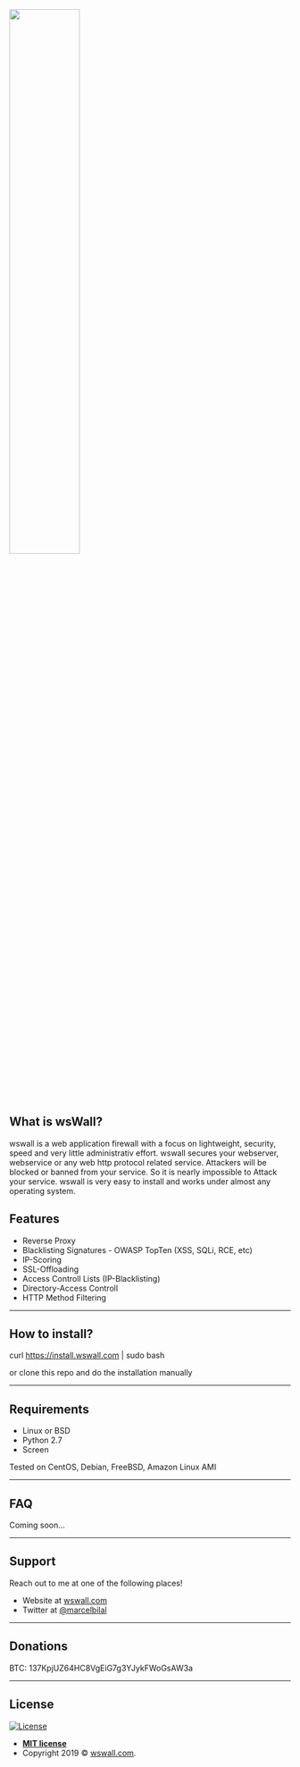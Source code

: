 <img src="http://wswall.com/img/wswall_logo_sm_invert.svg" height="50%"> 


## What is wsWall?
wswall is a web application firewall with a focus on lightweight, security, speed and very little administrativ effort.
wswall secures your webserver, webservice or any web http protocol related service.
Attackers will be blocked or banned from your service. So it is nearly impossible to Attack your service.
wswall is very easy to install and works under almost any operating system.


## Features

+ Reverse Proxy
+ Blacklisting Signatures - OWASP TopTen (XSS, SQLi, RCE, etc)
+ IP-Scoring
+ SSL-Offloading
+ Access Controll Lists (IP-Blacklisting)
+ Directory-Access Controll
+ HTTP Method Filtering


---


## How to install?

curl https://install.wswall.com | sudo bash 

or clone this repo and do the installation manually

---

## Requirements

- Linux or BSD
- Python 2.7
- Screen 

Tested on CentOS, Debian, FreeBSD, Amazon Linux AMI

---

## FAQ

Coming soon...

---

## Support

Reach out to me at one of the following places!

- Website at <a href="https://wswall.com" target="_blank">wswall.com</a>
- Twitter at <a href="https://twitter.com/marcelbilal" target="_blank">@marcelbilal</a>

---

## Donations 

BTC: 137KpjUZ64HC8VgEiG7g3YJykFWoGsAW3a

---

## License

[![License](http://img.shields.io/:license-mit-blue.svg?style=flat-square)](http://badges.mit-license.org)

- **[MIT license](http://opensource.org/licenses/mit-license.php)**
- Copyright 2019 © <a href="https://wswall.com" target="_blank">wswall.com</a>.
